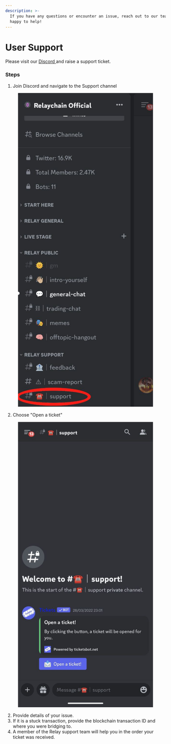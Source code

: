 ```yaml
---
description: >-
  If you have any questions or encounter an issue, reach out to our team, we are
  happy to help!
---
```


# User Support

Please visit our [Discord ](https://discord.gg/relaychain)and raise a support ticket.



### Steps

1. Join Discord and navigate to the Support channel

<figure><img src="../.gitbook/assets/photo_2023-04-03_14-02-30.jpg" alt=""><figcaption></figcaption></figure>

2. Choose "Open a ticket"

<figure><img src="../.gitbook/assets/photo_2023-04-03_14-02-51.jpg" alt=""><figcaption></figcaption></figure>

2. Provide details of your issue.
3. If it is a stuck transaction, provide the blockchain transaction ID and where you were bridging to.
4. A member of the Relay support team will help you in the order your ticket was received.&#x20;

